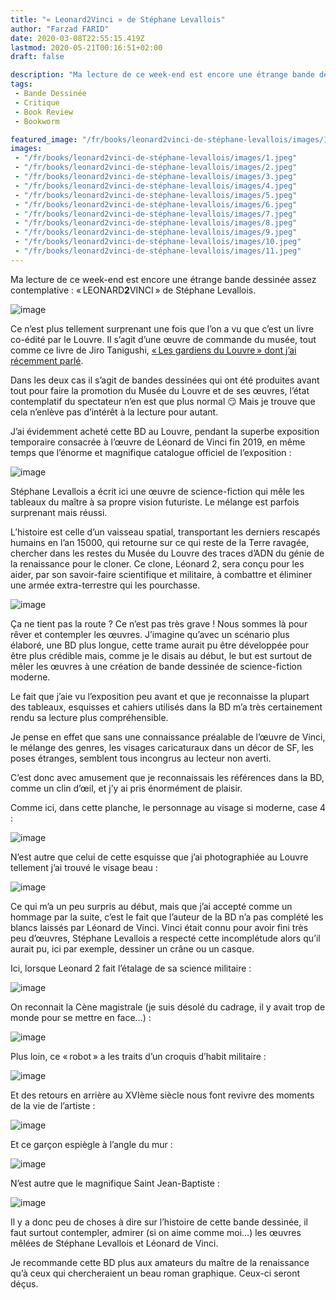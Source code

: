 ```yaml
---
title: "« Leonard2Vinci » de Stéphane Levallois"
author: "Farzad FARID"
date: 2020-03-08T22:55:15.419Z
lastmod: 2020-05-21T00:16:51+02:00
draft: false

description: "Ma lecture de ce week-end est encore une étrange bande dessinée assez contemplative : « LEONARD2VINCI » de Stéphane Levallois."
tags:
 - Bande Dessinée
 - Critique
 - Book Review
 - Bookworm

featured_image: "/fr/books/leonard2vinci-de-stéphane-levallois/images/1.jpeg" 
images:
 - "/fr/books/leonard2vinci-de-stéphane-levallois/images/1.jpeg"
 - "/fr/books/leonard2vinci-de-stéphane-levallois/images/2.jpeg"
 - "/fr/books/leonard2vinci-de-stéphane-levallois/images/3.jpeg"
 - "/fr/books/leonard2vinci-de-stéphane-levallois/images/4.jpeg"
 - "/fr/books/leonard2vinci-de-stéphane-levallois/images/5.jpeg"
 - "/fr/books/leonard2vinci-de-stéphane-levallois/images/6.jpeg"
 - "/fr/books/leonard2vinci-de-stéphane-levallois/images/7.jpeg"
 - "/fr/books/leonard2vinci-de-stéphane-levallois/images/8.jpeg"
 - "/fr/books/leonard2vinci-de-stéphane-levallois/images/9.jpeg"
 - "/fr/books/leonard2vinci-de-stéphane-levallois/images/10.jpeg"
 - "/fr/books/leonard2vinci-de-stéphane-levallois/images/11.jpeg"
---
```


Ma lecture de ce week-end est encore une étrange bande dessinée assez contemplative : « LEONARD**2**VINCI » de Stéphane Levallois.




![image](images/1.jpeg#layoutTextWidth)



Ce n’est plus tellement surprenant une fois que l’on a vu que c’est un livre co-édité par le Louvre. Il s’agit d’une œuvre de commande du musée, tout comme ce livre de Jiro Tanigushi, [« Les gardiens du Louvre » dont j’ai récemment parlé](https://medium.com/les-lectures-de-farzad/les-gardiens-du-louvre-de-jir%C3%B4-taniguchi-3362fb8a2fc).

Dans les deux cas il s’agit de bandes dessinées qui ont été produites avant tout pour faire la promotion du Musée du Louvre et de ses œuvres, l’état contemplatif du spectateur n’en est que plus normal 😏 Mais je trouve que cela n’enlève pas d’intérêt à la lecture pour autant.

J’ai évidemment acheté cette BD au Louvre, pendant la superbe exposition temporaire consacrée à l’œuvre de Léonard de Vinci fin 2019, en même temps que l’énorme et magnifique catalogue officiel de l’exposition :




![image](images/2.jpeg#layoutTextWidth)



Stéphane Levallois a écrit ici une œuvre de science-fiction qui mêle les tableaux du maître à sa propre vision futuriste. Le mélange est parfois surprenant mais réussi.

L’histoire est celle d’un vaisseau spatial, transportant les derniers rescapés humains en l’an 15000, qui retourne sur ce qui reste de la Terre ravagée, chercher dans les restes du Musée du Louvre des traces d’ADN du génie de la renaissance pour le cloner. Ce clone, Léonard 2, sera conçu pour les aider, par son savoir-faire scientifique et militaire, à combattre et éliminer une armée extra-terrestre qui les pourchasse.




![image](images/3.jpeg#layoutTextWidth)



Ça ne tient pas la route ? Ce n’est pas très grave ! Nous sommes là pour rêver et contempler les œuvres. J’imagine qu’avec un scénario plus élaboré, une BD plus longue, cette trame aurait pu être développée pour être plus crédible mais, comme je le disais au début, le but est surtout de mêler les œuvres à une création de bande dessinée de science-fiction moderne.

Le fait que j’aie vu l’exposition peu avant et que je reconnaisse la plupart des tableaux, esquisses et cahiers utilisés dans la BD m’a très certainement rendu sa lecture plus compréhensible.

Je pense en effet que sans une connaissance préalable de l’œuvre de Vinci, le mélange des genres, les visages caricaturaux dans un décor de SF, les poses étranges, semblent tous incongrus au lecteur non averti.

C’est donc avec amusement que je reconnaissais les références dans la BD, comme un clin d’œil, et j’y ai pris énormément de plaisir.

Comme ici, dans cette planche, le personnage au visage si moderne, case 4 :




![image](images/4.jpeg#layoutTextWidth)



N’est autre que celui de cette esquisse que j’ai photographiée au Louvre tellement j’ai trouvé le visage beau :




![image](images/5.jpeg#layoutTextWidth)



Ce qui m’a un peu surpris au début, mais que j’ai accepté comme un hommage par la suite, c’est le fait que l’auteur de la BD n’a pas complété les blancs laissés par Léonard de Vinci. Vinci était connu pour avoir fini très peu d’œuvres, Stéphane Levallois a respecté cette incomplétude alors qu’il aurait pu, ici par exemple, dessiner un crâne ou un casque.

Ici, lorsque Leonard 2 fait l’étalage de sa science militaire :




![image](images/6.jpeg#layoutTextWidth)



On reconnait la Cène magistrale (je suis désolé du cadrage, il y avait trop de monde pour se mettre en face…) :




![image](images/7.jpeg#layoutTextWidth)



Plus loin, ce « robot » a les traits d’un croquis d’habit militaire :




![image](images/8.jpeg#layoutTextWidth)



Et des retours en arrière au XVIème siècle nous font revivre des moments de la vie de l’artiste :




![image](images/9.jpeg#layoutTextWidth)



Et ce garçon espiègle à l’angle du mur :




![image](images/10.jpeg#layoutTextWidth)



N’est autre que le magnifique Saint Jean-Baptiste :




![image](images/11.jpeg#layoutTextWidth)



Il y a donc peu de choses à dire sur l’histoire de cette bande dessinée, il faut surtout contempler, admirer (si on aime comme moi…) les œuvres mêlées de Stéphane Levallois et Léonard de Vinci.

Je recommande cette BD plus aux amateurs du maître de la renaissance qu’à ceux qui chercheraient un beau roman graphique. Ceux-ci seront déçus.
